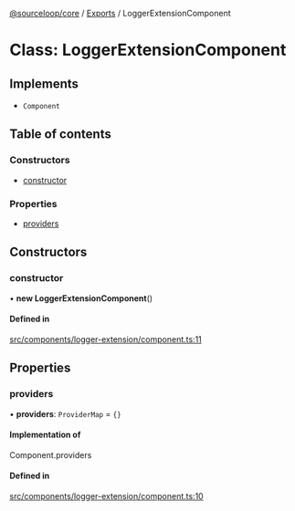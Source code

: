 [@sourceloop/core](../README.md) / [Exports](../modules.md) / LoggerExtensionComponent

# Class: LoggerExtensionComponent

## Implements

- `Component`

## Table of contents

### Constructors

- [constructor](LoggerExtensionComponent.md#constructor)

### Properties

- [providers](LoggerExtensionComponent.md#providers)

## Constructors

### constructor

• **new LoggerExtensionComponent**()

#### Defined in

[src/components/logger-extension/component.ts:11](https://github.com/sourcefuse/loopback4-microservice-catalog/blob/b93c60ac7/packages/core/src/components/logger-extension/component.ts#L11)

## Properties

### providers

• **providers**: `ProviderMap` = `{}`

#### Implementation of

Component.providers

#### Defined in

[src/components/logger-extension/component.ts:10](https://github.com/sourcefuse/loopback4-microservice-catalog/blob/b93c60ac7/packages/core/src/components/logger-extension/component.ts#L10)
